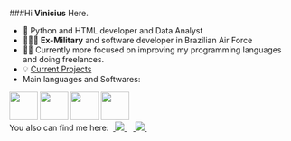 ###Hi **Vinicius** Here.

- 👤 Python and HTML developer and Data Analyst
- 💂🏻‍♀️ **Ex-Military** and software developer in Brazilian Air Force
- 💪🏻 Currently more focused on improving my programming languages and doing freelances.
- 💡 [Current Projects](https://viniciuscantarino.netlify.app/)
- Main languages and Softwares:
<div display="inline">
  
  <img width = "50" height="50" src="https://cdn.jsdelivr.net/gh/devicons/devicon@latest/icons/python/python-original.svg" />
  <img width = "50" height="50" src="https://cdn.jsdelivr.net/gh/devicons/devicon@latest/icons/html5/html5-original.svg" />
  <img width = "50" height="50" src="https://cdn.jsdelivr.net/gh/devicons/devicon@latest/icons/css3/css3-original.svg" />
  <img width = "50" height="50" src="https://cdn.jsdelivr.net/gh/devicons/devicon@latest/icons/django/django-plain.svg" />
<div>
<div display="block">
You also can find me here:
  &nbsp;<a href="https://www.linkedin.com/in/viniciuscantarino/">
    <img src="https://img.shields.io/badge/linkedin-%230077B5.svg?style=for-the-badge&logo=linkedin&logoColor=white">
  </a>&nbsp;
  &nbsp;<a href="https://www.instagram.com/cantarinovinicius/">
    <img src="https://img.shields.io/badge/Instagram-%23E4405F.svg?style=for-the-badge&logo=Instagram&logoColor=white">
  </a>&nbsp;
<div>

            
          



